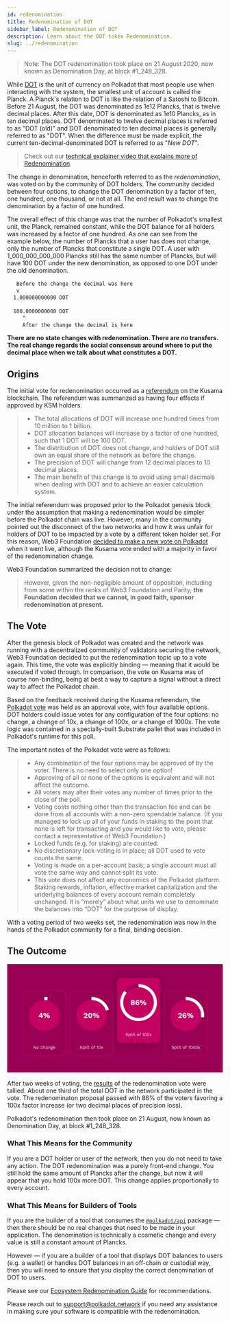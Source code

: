```yaml
---
id: redenomination
title: Redenomination of DOT
sidebar_label: Redenomination of DOT
description: Learn about the DOT token Redenomination.
slug: ../redenomination
---
```


> Note: The DOT redenomination took place on 21 August 2020, now known as Denomination Day, at block
> #1_248_328.

While [DOT](../learn/learn-DOT.md) is the unit of currency on Polkadot that most people use when interacting
with the system, the smallest unit of account is called the Planck. A Planck's relation to DOT is
like the relation of a Satoshi to Bitcoin. Before 21 August, the DOT was denominated as 1e12
Plancks, that is twelve decimal places. After this date, DOT is denominated as 1e10 Plancks, as in
ten decimal places. DOT denominated to twelve decimal places is referred to as "DOT (old)" and DOT
denominated to ten decimal places is generally referred to as "DOT". When the difference must be
made explicit, the current ten-decimal-denominated DOT is referred to as "_New DOT_".

> Check out our
> [technical explainer video that explains more of Redenomination](https://www.youtube.com/watch?v=xXIcnBV4uUE&list=PLOyWqupZ-WGuAuS00rK-pebTMAOxW41W8&index=22&ab_channel=Polkadot).

The change in denomination, henceforth referred to as the _redenomination_, was voted on by the
community of DOT holders. The community decided between four options, to change the DOT denomination
by a factor of ten, one hundred, one thousand, or not at all. The end result was to change the
denomination by a factor of one hundred.

The overall effect of this change was that the number of Polkadot's smallest unit, the Planck,
remained constant, while the DOT balance for all holders was increased by a factor of one hundred.
As one can see from the example below, the number of Plancks that a user has does not change, only
the number of Plancks that constitute a single DOT. A user with 1_000_000_000_000 Plancks still has
the same number of Plancks, but will have 100 DOT under the new denomination, as opposed to one DOT
under the old denomination.

```
   Before the change the decimal was here
   v
  1.000000000000 DOT

  100.0000000000 DOT
     ^
     After the change the decimal is here
```

**There are no state changes with redenomination. There are no transfers. The real change regards
the social consensus around where to put the decimal place when we talk about what constitutes a
DOT.**

## Origins

The initial vote for redenomination occurred as a [referendum][referendum 52] on the Kusama
blockchain. The referendum was summarized as having four effects if approved by KSM holders.

> - The total allocations of DOT will increase one hundred times from 10 million to 1 billion.
> - DOT allocation balances will increase by a factor of one hundred, such that 1 DOT will be 100
>   DOT.
> - The distribution of DOT does not change, and holders of DOT still own an equal share of the
>   network as before the change.
> - The precision of DOT will change from 12 decimal places to 10 decimal places.
> - The main benefit of this change is to avoid using small decimals when dealing with DOT and to
>   achieve an easier calculation system.

The initial referendum was proposed prior to the Polkadot genesis block under the assumption that
making a redenomination would be simpler before the Polkadot chain was live. However, many in the
community pointed out the disconnect of the two networks and how it was unfair for holders of DOT to
be impacted by a vote by a different token holder set. For this reason, Web3 Foundation [decided
to make a new vote on Polkadot][blog 1] when it went live, although the Kusama vote ended with a
majority in favor of the redenomination change.

Web3 Foundation summarized the decision not to change:

> However, given the non-negligible amount of opposition, including from some within the ranks of
> Web3 Foundation and Parity, **the Foundation decided that we cannot, in good faith, sponsor
> redenomination at present.**

## The Vote

After the genesis block of Polkadot was created and the network was running with a decentralized
community of validators securing the network, Web3 Foundation decided to put the redenomination
topic up to a vote again. This time, the vote was explicitly binding &mdash; meaning that it would
be executed if voted through. In comparison, the vote on Kusama was of course non-binding, being at
best a way to capture a signal without a direct way to affect the Polkadot chain.

Based on the feedback received during the Kusama referendum, the [Polkadot vote][blog 2] was held as
an approval vote, with four available options. DOT holders could issue votes for any configuration
of the four options: no change, a change of 10x, a change of 100x, or a change of 1000x. The vote
logic was contained in a specially-built Substrate pallet that was included in Polkadot's runtime
for this poll.

The important notes of the Polkadot vote were as follows:

> - Any combination of the four options may be approved of by the voter. There is no need to select
>   only one option!
> - Approving of all or none of the options is equivalent and will not affect the outcome.
> - All voters may alter their votes any number of times prior to the close of the poll.
> - Voting costs nothing other than the transaction fee and can be done from all accounts with a
>   non-zero spendable balance. (If you managed to lock up all of your funds in staking to the point
>   that none is left for transacting and you would like to vote, please contact a representative of
>   Web3 Foundation.)
> - Locked funds (e.g. for staking) are counted.
> - No discretionary lock-voting is in place; all DOT used to vote counts the same.
> - Voting is made on a per-account basis; a single account must all vote the same way and cannot
>   split its vote.
> - This vote does not affect any economics of the Polkadot platform. Staking rewards, inflation,
>   effective market capitalization and the underlying balances of every account remain completely
>   unchanged. It is “merely” about what units we use to denominate the balances into “DOT” for the
>   purpose of display.

With a voting period of two weeks set, the redenomination was now in the hands of the Polkadot
community for a final, binding decision.

## The Outcome

![redenomination](../assets/redenomination.png)

After two weeks of voting, the [results][blog 3] of the redenomination vote were tallied. About one
third of the total DOT in the network participated in the vote. The redenominaton proposal passed
with 86% of the voters favoring a 100x factor increase (or two decimal places of precision loss).

Polkadot's redenomination then took place on 21 August, now known as Denomination Day, at block
#1_248_328.

### What This Means for the Community

If you are a DOT holder or user of the network, then you do not need to take any action. The DOT
redenomination was a purely front-end change. You still hold the same amount of Plancks after the
change, but now it will appear that you hold 100x more DOT. This change applies proportionally to
every account.

### What This Means for Builders of Tools

If you are the builder of a tool that consumes the
[`@polkadot/api`](https://yarnpkg.com/package/@polkadot/api) package &mdash; then there should be no
real changes that need to be made in your application. The denomination is technically a cosmetic
change and every value is still a constant amount of Plancks.

However &mdash; if you are a builder of a tool that displays DOT balances to users (e.g. a wallet)
or handles DOT balances in an off-chain or custodial way, then you will need to ensure that you
display the correct denomination of DOT to users.

Please see our [Ecosystem Redenomination Guide][ecosystem guide] for recommendations.

Please reach out to [support@polkadot.network](mailto:support@polkadot.network) if you need any
assistance in making sure your software is compatible with the redenomination.

[referendum 52]: https://kusama.polkassembly.io/referendum/52
[blog 1]: https://polkadot.network/results-of-dot-redenomination-referendum/
[blog 2]: https://polkadot.network/the-first-polkadot-vote/
[blog 3]: https://polkadot.network/the-results-are-in/
[ecosystem guide]: https://docs.google.com/document/d/1yAzoDh99PgR_7dYAKTWLMVu2Fy5Ga-J6t9lof4f4JUw/edit#
